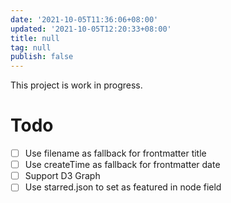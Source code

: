 ```yaml
---
date: '2021-10-05T11:36:06+08:00'
updated: '2021-10-05T12:20:33+08:00'
title: null
tag: null
publish: false
---
```


This project is work in progress. 

# Todo

- [ ]   Use filename as fallback for frontmatter title
-  [ ]  Use createTime as fallback for frontmatter date
-   [ ] Support D3 Graph
-   [ ] Use starred.json to set as featured in node field

